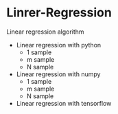 # Linrer-Regression
Linear regression algorithm
  - Linear regression with python
      + 1 sample
      + m sample
      + N sample
  - Linear regression with numpy
      + 1 sample
      + m sample
      + N sample
  - Linear regression with tensorflow   
